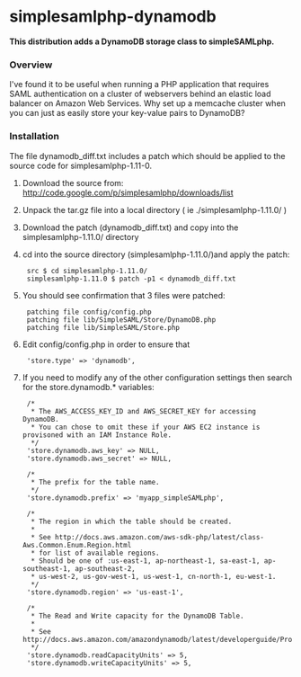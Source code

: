 simplesamlphp-dynamodb
======================

**This distribution adds a DynamoDB storage class to simpleSAMLphp.**

### Overview
 
I've found it to be useful when running a PHP application that requires SAML authentication on a 
cluster of webservers behind an elastic load balancer on Amazon Web Services. Why set up a memcache cluster when
you can just as easily store your key-value pairs to DynamoDB?

### Installation

The file dynamodb_diff.txt includes a patch which should be applied to the source code for simplesamlphp-1.11-0.

1. Download the source from: http://code.google.com/p/simplesamlphp/downloads/list

2. Unpack the tar.gz file into a local directory ( ie ./simplesamlphp-1.11.0/ )

3. Download the patch (dynamodb_diff.txt) and copy into the simplesamlphp-1.11.0/ directory

4. cd into the source directory (simplesamlphp-1.11.0/)and apply the patch:

        src $ cd simplesamlphp-1.11.0/
        simplesamlphp-1.11.0 $ patch -p1 < dynamodb_diff.txt

5. You should see confirmation that 3 files were patched:

        patching file config/config.php
        patching file lib/SimpleSAML/Store/DynamoDB.php
        patching file lib/SimpleSAML/Store.php

6. Edit config/config.php in order to ensure that

        'store.type' => 'dynamodb',

7. If you need to modify any of the other configuration settings then search for the store.dynamodb.* variables:

        /*
         * The AWS_ACCESS_KEY_ID and AWS_SECRET_KEY for accessing DynamoDB.
         * You can chose to omit these if your AWS EC2 instance is provisoned with an IAM Instance Role.
         */
        'store.dynamodb.aws_key' => NULL,
        'store.dynamodb.aws_secret' => NULL,

        /*
         * The prefix for the table name.
         */
        'store.dynamodb.prefix' => 'myapp_simpleSAMLphp',

        /*
         * The region in which the table should be created.
         *
         * See http://docs.aws.amazon.com/aws-sdk-php/latest/class-Aws.Common.Enum.Region.html
         * for list of available regions.
         * Should be one of :us-east-1, ap-northeast-1, sa-east-1, ap-southeast-1, ap-southeast-2,
         * us-west-2, us-gov-west-1, us-west-1, cn-north-1, eu-west-1.
         */
        'store.dynamodb.region' => 'us-east-1',

        /*
         * The Read and Write capacity for the DynamoDB Table.
         *
         * See http://docs.aws.amazon.com/amazondynamodb/latest/developerguide/ProvisionedThroughputIntro.html
         */
        'store.dynamodb.readCapacityUnits' => 5,
        'store.dynamodb.writeCapacityUnits' => 5,
